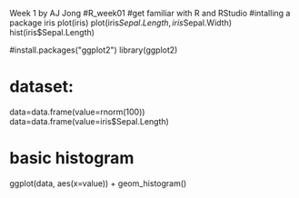 Week 1 by AJ Jong
#R_week01
#get familiar with R and RStudio
#intalling a package
iris
plot(iris)
plot(iris$Sepal.Length, iris$Sepal.Width)
hist(iris$Sepal.Length)

#install.packages("ggplot2")
library(ggplot2)

# dataset:
data=data.frame(value=rnorm(100))
data=data.frame(value=iris$Sepal.Length)
# basic histogram
ggplot(data, aes(x=value)) + 
  geom_histogram()
